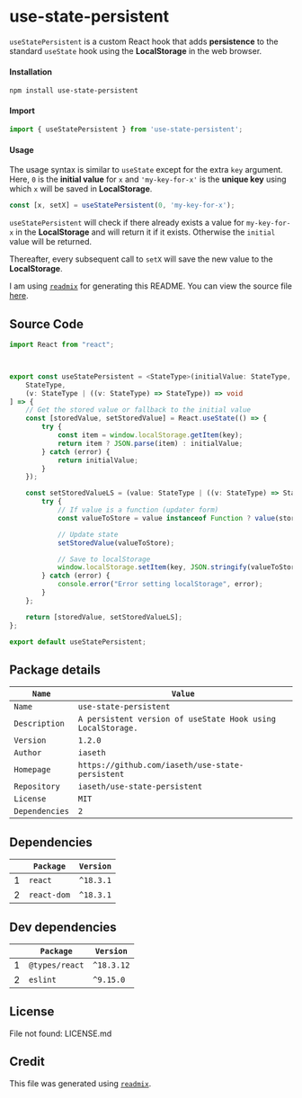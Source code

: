 
# use-state-persistent
`useStatePersistent` is a custom React hook that
adds **persistence** to the standard `useState` hook
using the **LocalStorage** in the web browser.

#### Installation

```
npm install use-state-persistent
```

#### Import

```ts
import { useStatePersistent } from 'use-state-persistent';
```

#### Usage
The usage syntax is similar to `useState` except for the extra `key` argument.
Here, `0` is the **initial value** for `x` and `'my-key-for-x'` is the
**unique key** using which `x` will be saved in **LocalStorage**.

```ts
const [x, setX] = useStatePersistent(0, 'my-key-for-x');
```

`useStatePersistent` will check if there already exists a value for
`my-key-for-x` in the **LocalStorage** and will return it if it exists.
Otherwise the `initial` value will be returned.

Thereafter, every subsequent call to `setX` will save the new value to the **LocalStorage**.


I am using [`readmix`](https://github.com/iaseth/readmix) for generating this README.
You can view the source file [here](https://github.com/iaseth/use-state-persistent/blob/master/README.md.rx).


## Source Code
```ts
import React from "react";



export const useStatePersistent = <StateType>(initialValue: StateType, key: string): [
	StateType,
	(v: StateType | ((v: StateType) => StateType)) => void
] => {
	// Get the stored value or fallback to the initial value
	const [storedValue, setStoredValue] = React.useState(() => {
		try {
			const item = window.localStorage.getItem(key);
			return item ? JSON.parse(item) : initialValue;
		} catch (error) {
			return initialValue;
		}
	});

	const setStoredValueLS = (value: StateType | ((v: StateType) => StateType)) => {
		try {
			// If value is a function (updater form)
			const valueToStore = value instanceof Function ? value(storedValue) : value;

			// Update state
			setStoredValue(valueToStore);

			// Save to localStorage
			window.localStorage.setItem(key, JSON.stringify(valueToStore));
		} catch (error) {
			console.error("Error setting localStorage", error);
		}
	};

	return [storedValue, setStoredValueLS];
};

export default useStatePersistent;

```


## Package details
| `Name`         | `Value`                                                     |
| -------------- | ----------------------------------------------------------- |
| `Name`         | `use-state-persistent`                                      |
| `Description`  | `A persistent version of useState Hook using LocalStorage.` |
| `Version`      | `1.2.0`                                                     |
| `Author`       | `iaseth`                                                    |
| `Homepage`     | `https://github.com/iaseth/use-state-persistent`            |
| `Repository`   | `iaseth/use-state-persistent`                               |
| `License`      | `MIT`                                                       |
| `Dependencies` | `2`                                                         |



## Dependencies
|     | `Package`   | `Version`   |
| --- | ----------- | ----------- |
| 1   | `react`     | `^18.3.1`   |
| 2   | `react-dom` | `^18.3.1`   |



## Dev dependencies
|     | `Package`      | `Version`   |
| --- | -------------- | ----------- |
| 1   | `@types/react` | `^18.3.12`  |
| 2   | `eslint`       | `^9.15.0`   |



## License
File not found: LICENSE.md



## Credit

This file was generated using [`readmix`](https://github.com/iaseth/readmix).


